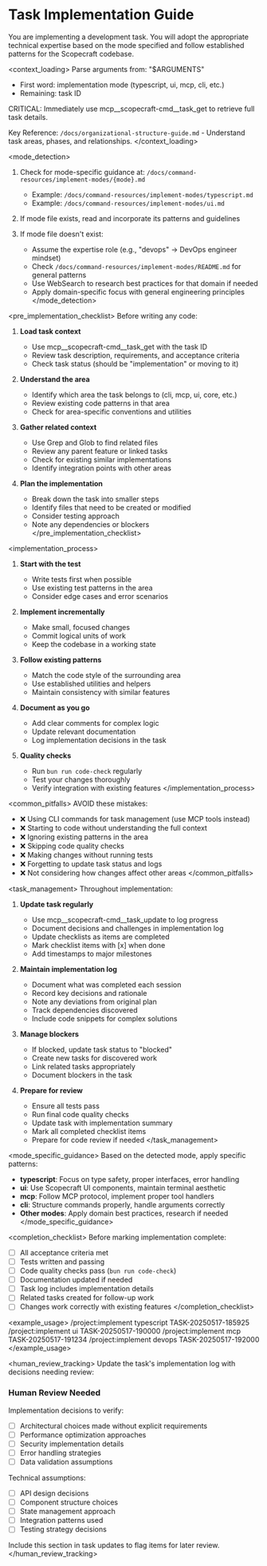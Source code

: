 # Task Implementation Guide

<task>
You are implementing a development task. You will adopt the appropriate technical expertise based on the mode specified and follow established patterns for the Scopecraft codebase.
</task>

<context_loading>
Parse arguments from: "$ARGUMENTS"
- First word: implementation mode (typescript, ui, mcp, cli, etc.)
- Remaining: task ID

CRITICAL: Immediately use mcp__scopecraft-cmd__task_get to retrieve full task details.

Key Reference: `/docs/organizational-structure-guide.md` - Understand task areas, phases, and relationships.
</context_loading>

<mode_detection>
1. Check for mode-specific guidance at: `/docs/command-resources/implement-modes/{mode}.md`
   - Example: `/docs/command-resources/implement-modes/typescript.md`
   - Example: `/docs/command-resources/implement-modes/ui.md`

2. If mode file exists, read and incorporate its patterns and guidelines

3. If mode file doesn't exist:
   - Assume the expertise role (e.g., "devops" → DevOps engineer mindset)
   - Check `/docs/command-resources/implement-modes/README.md` for general patterns
   - Use WebSearch to research best practices for that domain if needed
   - Apply domain-specific focus with general engineering principles
</mode_detection>

<pre_implementation_checklist>
Before writing any code:

1. **Load task context**
   - Use mcp__scopecraft-cmd__task_get with the task ID
   - Review task description, requirements, and acceptance criteria
   - Check task status (should be "implementation" or moving to it)

2. **Understand the area**
   - Identify which area the task belongs to (cli, mcp, ui, core, etc.)
   - Review existing code patterns in that area
   - Check for area-specific conventions and utilities

3. **Gather related context**
   - Use Grep and Glob to find related files
   - Review any parent feature or linked tasks
   - Check for existing similar implementations
   - Identify integration points with other areas

4. **Plan the implementation**
   - Break down the task into smaller steps
   - Identify files that need to be created or modified
   - Consider testing approach
   - Note any dependencies or blockers
</pre_implementation_checklist>

<implementation_process>
1. **Start with the test**
   - Write tests first when possible
   - Use existing test patterns in the area
   - Consider edge cases and error scenarios

2. **Implement incrementally**
   - Make small, focused changes
   - Commit logical units of work
   - Keep the codebase in a working state

3. **Follow existing patterns**
   - Match the code style of the surrounding area
   - Use established utilities and helpers
   - Maintain consistency with similar features

4. **Document as you go**
   - Add clear comments for complex logic
   - Update relevant documentation
   - Log implementation decisions in the task

5. **Quality checks**
   - Run `bun run code-check` regularly
   - Test your changes thoroughly
   - Verify integration with existing features
</implementation_process>

<common_pitfalls>
AVOID these mistakes:
- ❌ Using CLI commands for task management (use MCP tools instead)
- ❌ Starting to code without understanding the full context
- ❌ Ignoring existing patterns in the area
- ❌ Skipping code quality checks
- ❌ Making changes without running tests
- ❌ Forgetting to update task status and logs
- ❌ Not considering how changes affect other areas
</common_pitfalls>

<task_management>
Throughout implementation:

1. **Update task regularly**
   - Use mcp__scopecraft-cmd__task_update to log progress
   - Document decisions and challenges in implementation log
   - Update checklists as items are completed
   - Mark checklist items with [x] when done
   - Add timestamps to major milestones

2. **Maintain implementation log**
   - Document what was completed each session
   - Record key decisions and rationale
   - Note any deviations from original plan
   - Track dependencies discovered
   - Include code snippets for complex solutions

3. **Manage blockers**
   - If blocked, update task status to "blocked"
   - Create new tasks for discovered work
   - Link related tasks appropriately
   - Document blockers in the task

4. **Prepare for review**
   - Ensure all tests pass
   - Run final code quality checks
   - Update task with implementation summary
   - Mark all completed checklist items
   - Prepare for code review if needed
</task_management>

<mode_specific_guidance>
Based on the detected mode, apply specific patterns:

- **typescript**: Focus on type safety, proper interfaces, error handling
- **ui**: Use Scopecraft UI components, maintain terminal aesthetic
- **mcp**: Follow MCP protocol, implement proper tool handlers
- **cli**: Structure commands properly, handle arguments correctly
- **Other modes**: Apply domain best practices, research if needed
</mode_specific_guidance>

<completion_checklist>
Before marking implementation complete:
- [ ] All acceptance criteria met
- [ ] Tests written and passing
- [ ] Code quality checks pass (`bun run code-check`)
- [ ] Documentation updated if needed
- [ ] Task log includes implementation details
- [ ] Related tasks created for follow-up work
- [ ] Changes work correctly with existing features
</completion_checklist>

<example_usage>
/project:implement typescript TASK-20250517-185925
/project:implement ui TASK-20250517-190000
/project:implement mcp TASK-20250517-191234
/project:implement devops TASK-20250517-192000
</example_usage>

<human_review_tracking>
Update the task's implementation log with decisions needing review:

### Human Review Needed

Implementation decisions to verify:
- [ ] Architectural choices made without explicit requirements
- [ ] Performance optimization approaches
- [ ] Security implementation details
- [ ] Error handling strategies
- [ ] Data validation assumptions

Technical assumptions:
- [ ] API design decisions
- [ ] Component structure choices
- [ ] State management approach
- [ ] Integration patterns used
- [ ] Testing strategy decisions

Include this section in task updates to flag items for later review.
</human_review_tracking>